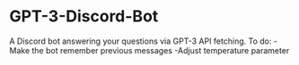 # GPT-3-Discord-Bot
A Discord bot answering your questions via GPT-3 API fetching.
To do:
-Make the bot remember previous messages
-Adjust temperature parameter
